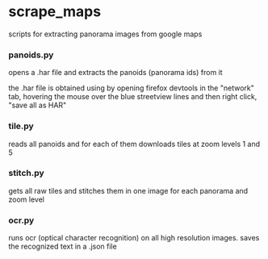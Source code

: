 # scrape_maps

scripts for extracting panorama images from google maps

### panoids.py
opens a .har file and extracts the panoids (panorama ids) from it

the .har file is obtained using by opening firefox devtools in the "network" tab, hovering the mouse over the blue streetview lines and then right click, "save all as HAR"

### tile.py
reads all panoids and for each of them downloads tiles at zoom levels 1 and 5

### stitch.py
gets all raw tiles and stitches them in one image for each panorama and zoom level

### ocr.py
runs ocr (optical character recognition) on all high resolution images. saves the recognized text in a .json file
